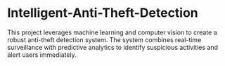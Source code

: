 # Intelligent-Anti-Theft-Detection
This project leverages machine learning and computer vision to create a robust anti-theft detection system. The system combines real-time surveillance with predictive analytics to identify suspicious activities and alert users immediately.
